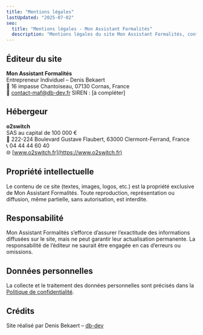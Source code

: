 ```yaml
---
title: "Mentions légales"
lastUpdated: "2025-07-02"
seo:
  title: "Mentions légales - Mon Assistant Formalités"
  description: "Mentions légales du site Mon Assistant Formalités, conformément à la législation française."
---
```


## Éditeur du site

**Mon Assistant Formalités**  
Entrepreneur Individuel – Denis Bekaert  
📍 16 impasse Chantoiseau, 07130 Cornas, France  
📧 contact-maf@db-dev.fr
SIREN : [à compléter]

## Hébergeur

**o2switch**  
SAS au capital de 100 000 €  
📍 222-224 Boulevard Gustave Flaubert, 63000 Clermont-Ferrand, France  
📞 04 44 44 60 40  
🌐 [www.o2switch.fr](https://www.o2switch.fr)

## Propriété intellectuelle

Le contenu de ce site (textes, images, logos, etc.) est la propriété exclusive de Mon Assistant Formalités. Toute reproduction, représentation ou diffusion, même partielle, sans autorisation, est interdite.

## Responsabilité

Mon Assistant Formalités s’efforce d’assurer l’exactitude des informations diffusées sur le site, mais ne peut garantir leur actualisation permanente. La responsabilité de l’éditeur ne saurait être engagée en cas d’erreurs ou omissions.

## Données personnelles

La collecte et le traitement des données personnelles sont précisés dans la [Politique de confidentialité](/legal/privacy-policy).

## Crédits

Site réalisé par Denis Bekaert – [db-dev](https://portfolio.db-dev.fr)
